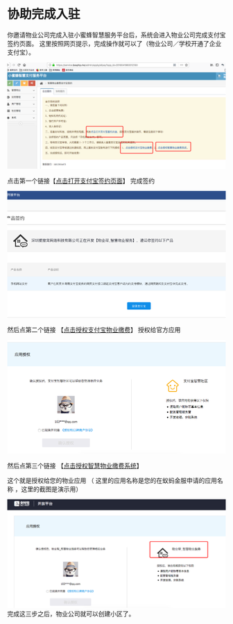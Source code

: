 # 协助完成入驻

你邀请物业公司完成入驻小蜜蜂智慧服务平台后，系统会进入物业公司完成支付宝签约页面。  这里按照网页提示，完成操作就可以了（物业公司／学校开通了企业支付宝）。

![](/assets/import52.png)

点击第一个链接【[点击打开支付宝签约页面](https://b.alipay.com/settling/index.htm?appId=2018041960012183)】  完成签约

![](/assets/import54.png)

然后点第二个链接 【[点击授权支付宝物业缴费](https://openauth.alipay.com/oauth2/appToAppAuth.htm?app_id=2016062101539321&redirect_uri=https%3a%2f%2falivemng.alipay-eco.com%2fcpmerchantmng-web-home%2fsecondauth%2fauthcode)】 授权给官方应用

![](/assets/import59.png)

然后点第三个链接 【[点击授权智慧物业缴费系统](https://openauth.alipay.com/oauth2/appToAppAuth.htm?app_id=2018041960012183&redirect_uri=https%3A%2F%2Fservice.boxphp.me%2Fadmin%2Fhome%2Fauth)】

这个就是授权给您的物业应用 （ 这里的应用名称是您的在蚁蚂金服申请的应用名称 ，这里的截图是演示用）

![](/assets/import60.png)完成这三步之后，物业公司就可以创建小区了。



